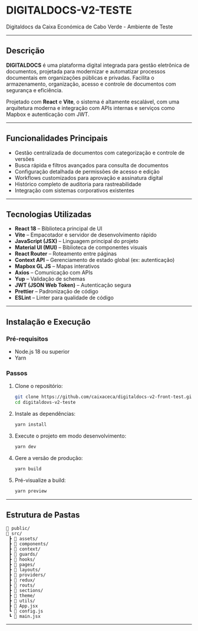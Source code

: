 # DIGITALDOCS-V2-TESTE

Digitaldocs da Caixa Económica de Cabo Verde - Ambiente de Teste

---

## Descrição

**DIGITALDOCS** é uma plataforma digital integrada para gestão eletrônica de documentos, projetada para modernizar e automatizar processos documentais em organizações públicas e privadas. Facilita o armazenamento, organização, acesso e controle de documentos com segurança e eficiência.

Projetado com **React** e **Vite**, o sistema é altamente escalável, com uma arquitetura moderna e integração com APIs internas e serviços como Mapbox e autenticação com JWT.

---

## Funcionalidades Principais

- Gestão centralizada de documentos com categorização e controle de versões
- Busca rápida e filtros avançados para consulta de documentos
- Configuração detalhada de permissões de acesso e edição
- Workflows customizados para aprovação e assinatura digital
- Histórico completo de auditoria para rastreabilidade
- Integração com sistemas corporativos existentes

---

## Tecnologias Utilizadas

- **React 18** – Biblioteca principal de UI
- **Vite** – Empacotador e servidor de desenvolvimento rápido
- **JavaScript (JSX)** – Linguagem principal do projeto
- **Material UI (MUI)** – Biblioteca de componentes visuais
- **React Router** – Roteamento entre páginas
- **Context API** – Gerenciamento de estado global (ex: autenticação)
- **Mapbox GL JS** – Mapas interativos
- **Axios** – Comunicação com APIs
- **Yup** – Validação de schemas
- **JWT (JSON Web Token)** – Autenticação segura
- **Prettier** – Padronização de código
- **ESLint** – Linter para qualidade de código

---

## Instalação e Execução

### Pré-requisitos

- Node.js 18 ou superior
- Yarn

### Passos

1. Clone o repositório:

   ```bash
   git clone https://github.com/caixaceca/digitaldocs-v2-front-test.git
   cd digitaldovs-v2-teste
   ```

2. Instale as dependências:

   ```bash
   yarn install
   ```

3. Execute o projeto em modo desenvolvimento:

   ```bash
   yarn dev
   ```

4. Gere a versão de produção:

   ```bash
   yarn build
   ```

5. Pré-visualize a build:
   ```bash
   yarn preview
   ```

---

## Estrutura de Pastas

```
📁 public/
📁 src/
 ┣ 📁 assets/
 ┣ 📁 components/
 ┣ 📁 context/
 ┣ 📁 guards/
 ┣ 📁 hooks/
 ┣ 📁 pages/
 ┣ 📁 layouts/
 ┣ 📁 providers/
 ┣ 📁 redux/
 ┣ 📁 routs/
 ┣ 📁 sections/
 ┣ 📁 theme/
 ┣ 📁 utils/
 ┣ 📄 App.jsx
 ┗ 📄 config.js
 ┗ 📄 main.jsx
```

---
